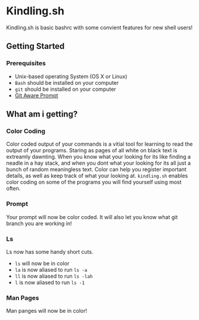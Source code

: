 Kindling.sh
===========
Kindling.sh is basic bashrc with some convient features for new shell users!

## Getting Started
### Prerequisites
* Unix-based operating System (OS X or Linux)
* `Bash` should be installed on your computer
* `git` should be installed on your computer
* [Git Aware Prompt](https://github.com/jimeh/git-aware-prompt)

## What am i getting?
### Color Coding
Color coded output of your commands is a vitial tool for learning to read the output of your programs. Staring as pages of all white on black text is extreamly dawnting. When you know what your looking for its like finding a neadle in a hay stack, and when you dont what your looking for its all just a bunch of random meaningless text. Color can help you register important details, as well as keep track of what your looking at. `kindling.sh` enables color coding on some of the programs you will find yourself using most often.  

### Prompt
Your prompt will now be color coded. It will also let you know what git branch you are working in!  

### Ls
Ls now has some handy short cuts. 
* `ls` will now be in color
* `la` is now aliased to run `ls -a`
* `ll` is now aliased to run `ls -lah`
* `l` is now aliased to run `ls -1`  

### Man Pages
Man panges will now be in color!


